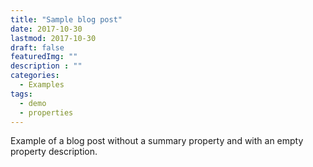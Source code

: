 ```yaml
---
title: "Sample blog post"
date: 2017-10-30
lastmod: 2017-10-30
draft: false
featuredImg: ""
description : ""
categories:
  - Examples
tags:
  - demo
  - properties
---
```


Example of a blog post without a summary property and with an empty property description.
